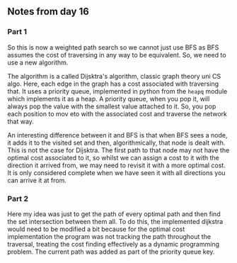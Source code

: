 ## Notes from day 16

### Part 1
So this is now a weighted path search so we cannot just use BFS as BFS assumes the cost of traversing in any way to be equivalent. So, we need to use a new algorithm.

The algorithm is a called Dijsktra's algorithm, classic graph theory uni CS algo. Here, each edge in the graph has a cost associated with traversing that. It uses a priority queue, implemented in python from the `heapq` module which implements it as a heap.  A priority queue, when you pop it, will always pop the value with the smallest value attached to it. So, you pop each position to mov eto with the associated cost and traverse the network that way.

An interesting difference between it and BFS is that when BFS sees a node, it adds it to the visited set and then, algorithmically, that node is dealt with. This is not the case for Dijsktra. The first path to that node may not have the optimal cost associated to it, so whilst we can assign a cost to it with the direction it arrived from, we may need to revisit it with a more optimal cost. It is only considered complete when we have seen it with all directions you can arrive it at from.

### Part 2
Here my idea was just to get the path of every optimal path and then find the set intersection between them all. To do this, the implemented dijkstra would need to be modified a bit because for the optimal cost implementation the program was not tracking the path throughout the traversal, treating the cost finding effectively as a dynamic programming problem. The current path was added as part of the priority queue key.